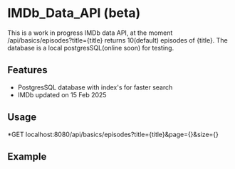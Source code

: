 # IMDb_Data_API (beta)

This is a work in progress IMDb data API, 
at the moment /api/basics/episodes?title={title} returns 10(default) episodes of {title}.
The database is a local postgresSQL(online soon) for testing.
## Features
* PostgresSQL database with index's for faster search
* IMDb updated on 15 Feb 2025

## Usage
*GET localhost:8080/api/basics/episodes?title={title}&page={}&size={}

## Example
